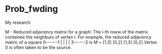 # Prob_fwding
My research

M - Reduced adjacency matrix for a graph: The i-th roww of the matrix containes the neighburs of vertex i. For example, the reduced adjacency matric of a square 
                                    0------1
                                    |      |
                                    |      |
                                    3------2       is
M = [1,3]
    [0,2]
    [1,3]
    [0,2]
Vertex 0 is often taken to be the source.
